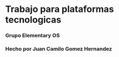 #  Trabajo para plataformas tecnologicas

### Grupo Elementary OS

### Hecho por Juan Camilo Gomez Hernandez 
